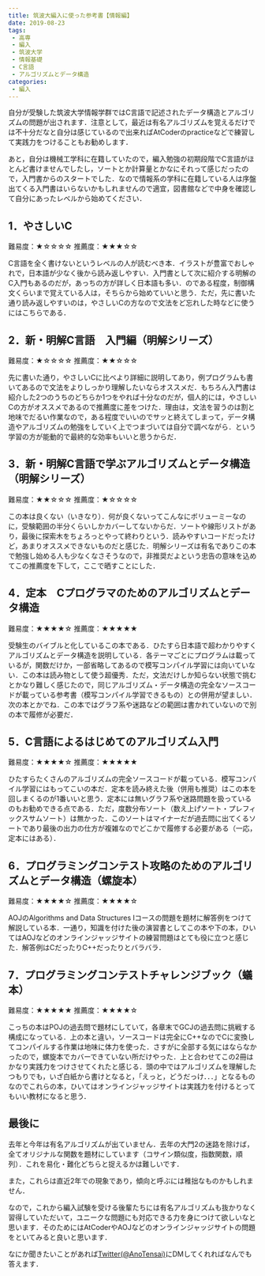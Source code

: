 ```yaml
---
title: 筑波大編入に使った参考書【情報編】
date: 2019-08-23
tags:
 - 高専
 - 編入
 - 筑波大学
 - 情報基礎
 - C言語
 - アルゴリズムとデータ構造
categories:
 - 編入
---
```


自分が受験した筑波大学情報学群ではC言語で記述されたデータ構造とアルゴリズムの問題が出されます．注意として，最近は有名アルゴリズムを覚えるだけでは不十分だなと自分は感じているので出来ればAtCoderのpracticeなどで練習して実践力をつけることもお勧めします．

あと，自分は機械工学科に在籍していたので，編入勉強の初期段階でC言語がほとんど書けませんでしたし，ソートとか計算量とかなにそれって感じだったので，入門書からのスタートでした．なので情報系の学科に在籍している人は序盤出てくる入門書はいらないかもしれませんので適宜，図書館などで中身を確認して自分にあったレベルから始めてください．

## 1．やさしいC

難易度：★☆☆☆☆
推薦度：★★★☆☆

C言語を全く書けないというレベルの人が読むべき本．イラストが豊富でおしゃれで，日本語が少なく後から読み返しやすい．入門書として次に紹介する明解のC入門もあるのだが，あっちの方が詳しく日本語も多い．のである程度，制御構文くらいまで覚えている人は，そちらから始めていいと思う．ただ，先に書いた通り読み返しやすいのは，やさしいCの方なので文法をど忘れした時などに使うにはこちらである．

## 2．新・明解C言語　入門編（明解シリーズ）

難易度：★☆☆☆☆
推薦度：★★☆☆☆

先に書いた通り，やさしいCに比べより詳細に説明してあり，例プログラムも書いてあるので文法をよりしっかり理解したいならオススメだ．もちろん入門書は紹介した2つのうちのどちらか1つをやれば十分なのだが，個人的には，やさしいCの方がオススメであるので推薦度に差をつけた．理由は，文法を習うのは割と地味でだるい作業なので，ある程度でいいのでサッと終えてしまって，データ構造やアルゴリズムの勉強をしていく上でつまづいては自分で調べながら．という学習の方が能動的で最終的な効率もいいと思うからだ．

## 3．新・明解C言語で学ぶアルゴリズムとデータ構造（明解シリーズ）

難易度：★★☆☆☆
推薦度：★☆☆☆☆

この本は良くない（いきなり）．何が良くないってこんなにボリューミーなのに，受験範囲の半分くらいしかカバーしてないからだ．ソートや線形リストがあり，最後に探索木をちょろっとやって終わりという．読みやすいコードだったけど，あまりオススメできないものだと感じた．明解シリーズは有名でありこの本で勉強し始める人も少なくなさそうなので，非推奨だよという忠告の意味を込めてこの推薦度を下して，ここで晒すことにした．

## 4．定本　Cプログラマのためのアルゴリズムとデータ構造

難易度：★★★★☆
推薦度：★★★★★

受験生のバイブルと化しているこの本である．ひたすら日本語で超わかりやすくアルゴリズムとデータ構造を説明している．各テーマごとにプログラムは載っているが，関数だけか，一部省略してあるので模写コンパイル学習には向いていない．この本は読み物として使う超優秀．ただ，文法だけしか知らない状態で挑むとかなり難しく感じたので，同じアルゴリズム・データ構造の完全なソースコードが載っている参考書（模写コンパイル学習できるもの）との併用が望ましい．次の本とかでね．この本ではグラフ系や迷路などの範囲は書かれていないので別の本で履修が必要だ．

## 5．C言語によるはじめてのアルゴリズム入門

難易度：★★★★☆
推薦度：★★★★★

ひたすらたくさんのアルゴリズムの完全ソースコードが載っている．模写コンパイル学習にはもってこいの本だ．定本を読み終えた後（併用も推奨）はこの本を回しまくるのが1番いいと思う．定本には無いグラフ系や迷路問題を扱っているのもお勧めできる点である．ただ，度数分布ソート（数え上げソート・プレフィックスサムソート）は無かった．このソートはマイナーだが過去問に出てくるソートであり最後の出力の仕方が複雑なのでどこかで履修する必要がある（一応，定本にはある）．

## 6．プログラミングコンテスト攻略のためのアルゴリズムとデータ構造（螺旋本）

難易度：★★★★☆
推薦度：★★★★☆

AOJのAlgorithms and Data Structures Iコースの問題を題材に解答例をつけて解説している本．一通り，知識を付けた後の演習書としてこの本や下の本，ひいてはAOJなどのオンラインジャッジサイトの練習問題はとても役に立つと感じた．解答例はCだったりC++だったりとバラバラ．

## 7．プログラミングコンテストチャレンジブック（蟻本）

難易度：★★★★★
推薦度：★★★★☆

こっちの本はPOJの過去問で題材にしていて，各章末でGCJの過去問に挑戦する構成になっている．上の本と違い，ソースコードは完全にC++なのでCに変換してコンパイルする作業は地味に体力を使った．さすがに全部する気にはならなかったので，螺旋本でカバーできていない所だけやった．上と合わせてこの2冊はかなり実践力をつけさせてくれたと感じる．頭の中ではアルゴリズムを理解したつもりでも，いざ白紙から書けとなると，「えっと，どうだっけ．．．」となるものなのでこれらの本，ひいてはオンラインジャッジサイトは実践力を付けるとってもいい教材になると思う．

## 最後に
去年と今年は有名アルゴリズムが出ていません．去年の大門2の迷路を除けば，全てオリジナルな関数を題材にしています（コサイン類似度，指数関数，順列）．これを易化・難化どちらと捉えるかは難しいです．

また，これらは直近2年での現象であり，傾向と呼ぶには稚拙なものかもしれません．

なので，これから編入試験を受ける後輩たちには有名アルゴリズムも抜かりなく習得していただいて，ユニークな問題にも対応できる力を身につけて欲しいなと思います．そのためにはAtCoderやAOJなどのオンラインジャッジサイトの問題をといてみると良いと思います．

なにか聞きたいことがあれば[Twitter(@AnoTensai)](https://mobile.twitter.com/AnoTensai)にDMしてくれればなんでも答えます．